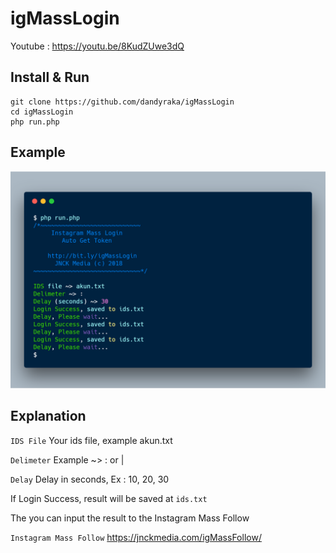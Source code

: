 # igMassLogin
Youtube : https://youtu.be/8KudZUwe3dQ

Install & Run
--
```
git clone https://github.com/dandyraka/igMassLogin
cd igMassLogin
php run.php
```

Example
--
![Alt text](image/image.png "Example")

Explanation
--
`IDS File` Your ids file, example akun.txt

`Delimeter` Example ~> : or |

`Delay` Delay in seconds, Ex : 10, 20, 30

If Login Success, result will be saved at `ids.txt`

The you can input the result to the Instagram Mass Follow

`Instagram Mass Follow` https://jnckmedia.com/igMassFollow/
